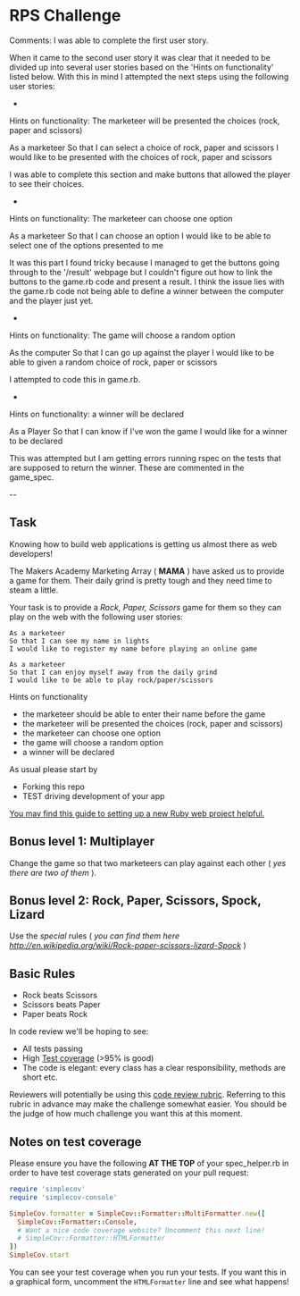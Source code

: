 # RPS Challenge

Comments: 
I was able to complete the first user story. 

When it came to the second user story it was clear that it needed to be divided up into several user stories based on the 'Hints on functionality' listed below. With this in mind I attempted the next steps using the following user stories: 

-

Hints on functionality: The marketeer will be presented the choices (rock, paper and scissors)

As a marketeer 
So that I can select a choice of rock, paper and scissors
I would like to be presented with the choices of rock, paper and scissors

I was able to complete this section and make buttons that allowed the player to see their choices.

-

Hints on functionality: The marketeer can choose one option

As a marketeer 
So that I can choose an option 
I would like to be able to select one of the options presented to me 

It was this part I found tricky because I managed to get the buttons going through to the '/result' webpage but I couldn't figure out how to link the buttons to the game.rb code and present a result. I think the issue lies with the game.rb code not being able to define a winner between the computer and the player just yet. 

-

Hints on functionality: The game will choose a random option

As the computer 
So that I can go up against the player
I would like to be able to given a random choice of rock, paper or scissors

I attempted to code this in game.rb. 

-

Hints on functionality: a winner will be declared

As a Player 
So that I can know if I've won the game 
I would like for a winner to be declared 

This was attempted but I am getting errors running rspec on the tests that are supposed to return the winner. These are commented in the game_spec.

--

Task
----

Knowing how to build web applications is getting us almost there as web developers!

The Makers Academy Marketing Array ( **MAMA** ) have asked us to provide a game for them. Their daily grind is pretty tough and they need time to steam a little.

Your task is to provide a _Rock, Paper, Scissors_ game for them so they can play on the web with the following user stories:

```
As a marketeer
So that I can see my name in lights
I would like to register my name before playing an online game

As a marketeer
So that I can enjoy myself away from the daily grind
I would like to be able to play rock/paper/scissors
```

Hints on functionality

- the marketeer should be able to enter their name before the game
- the marketeer will be presented the choices (rock, paper and scissors)
- the marketeer can choose one option
- the game will choose a random option
- a winner will be declared


As usual please start by

* Forking this repo
* TEST driving development of your app

[You may find this guide to setting up a new Ruby web project helpful.](https://github.com/makersacademy/course/blob/main/pills/ruby_web_project_setup_list.md)

## Bonus level 1: Multiplayer

Change the game so that two marketeers can play against each other ( _yes there are two of them_ ).

## Bonus level 2: Rock, Paper, Scissors, Spock, Lizard

Use the _special_ rules ( _you can find them here http://en.wikipedia.org/wiki/Rock-paper-scissors-lizard-Spock_ )

## Basic Rules

- Rock beats Scissors
- Scissors beats Paper
- Paper beats Rock

In code review we'll be hoping to see:

* All tests passing
* High [Test coverage](https://github.com/makersacademy/course/blob/main/pills/test_coverage.md) (>95% is good)
* The code is elegant: every class has a clear responsibility, methods are short etc.

Reviewers will potentially be using this [code review rubric](docs/review.md).  Referring to this rubric in advance may make the challenge somewhat easier.  You should be the judge of how much challenge you want this at this moment.

Notes on test coverage
----------------------

Please ensure you have the following **AT THE TOP** of your spec_helper.rb in order to have test coverage stats generated
on your pull request:

```ruby
require 'simplecov'
require 'simplecov-console'

SimpleCov.formatter = SimpleCov::Formatter::MultiFormatter.new([
  SimpleCov::Formatter::Console,
  # Want a nice code coverage website? Uncomment this next line!
  # SimpleCov::Formatter::HTMLFormatter
])
SimpleCov.start
```

You can see your test coverage when you run your tests. If you want this in a graphical form, uncomment the `HTMLFormatter` line and see what happens!
